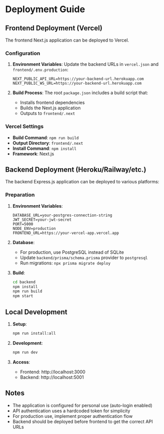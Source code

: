 # Deployment Guide

## Frontend Deployment (Vercel)

The frontend Next.js application can be deployed to Vercel.

### Configuration

1. **Environment Variables**: Update the backend URLs in `vercel.json` and `frontend/.env.production`:
   ```
   NEXT_PUBLIC_API_URL=https://your-backend-url.herokuapp.com
   NEXT_PUBLIC_WS_URL=https://your-backend-url.herokuapp.com
   ```

2. **Build Process**: The root `package.json` includes a build script that:
   - Installs frontend dependencies
   - Builds the Next.js application
   - Outputs to `frontend/.next`

### Vercel Settings

- **Build Command**: `npm run build`
- **Output Directory**: `frontend/.next`
- **Install Command**: `npm install`
- **Framework**: Next.js

## Backend Deployment (Heroku/Railway/etc.)

The backend Express.js application can be deployed to various platforms:

### Preparation

1. **Environment Variables**:
   ```
   DATABASE_URL=your-postgres-connection-string
   JWT_SECRET=your-jwt-secret
   PORT=5000
   NODE_ENV=production
   FRONTEND_URL=https://your-vercel-app.vercel.app
   ```

2. **Database**: 
   - For production, use PostgreSQL instead of SQLite
   - Update `backend/prisma/schema.prisma` provider to `postgresql`
   - Run migrations: `npx prisma migrate deploy`

3. **Build**:
   ```bash
   cd backend
   npm install
   npm run build
   npm start
   ```

## Local Development

1. **Setup**:
   ```bash
   npm run install:all
   ```

2. **Development**:
   ```bash
   npm run dev
   ```

3. **Access**:
   - Frontend: http://localhost:3000
   - Backend: http://localhost:5001

## Notes

- The application is configured for personal use (auto-login enabled)
- API authentication uses a hardcoded token for simplicity
- For production use, implement proper authentication flow
- Backend should be deployed before frontend to get the correct API URLs